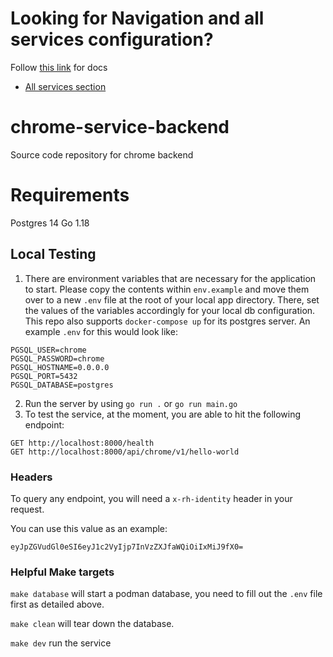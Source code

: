 # Looking for Navigation and all services configuration?

Follow [this link](./docs/cloud-services-config.md) for docs

- [All services section](./docs/cloud-services-config.md#allservices)

# chrome-service-backend
Source code repository for chrome backend

# Requirements
Postgres 14
Go 1.18 

## Local Testing

1. There are environment variables that are necessary for the application to start. Please copy the contents within `env.example` and move them over to a new `.env` file at the root of your local app directory. There, set the values of the variables accordingly for your local db configuration. This repo also supports `docker-compose up` for its postgres server. An example `.env` for this would look like:
```
PGSQL_USER=chrome
PGSQL_PASSWORD=chrome
PGSQL_HOSTNAME=0.0.0.0
PGSQL_PORT=5432
PGSQL_DATABASE=postgres
```
2. Run the server by using `go run .` or `go run main.go`
3. To test the service, at the moment, you are able to hit the following endpoint:
```
GET http://localhost:8000/health
GET http://localhost:8000/api/chrome/v1/hello-world
```

### Headers

To query any endpoint, you will need a `x-rh-identity` header in your request.

You can use this value as an example:

```
eyJpZGVudGl0eSI6eyJ1c2VyIjp7InVzZXJfaWQiOiIxMiJ9fX0=
```

### Helpful Make targets

`make database` will start a podman database, you need to fill out the `.env` file first as detailed above. 

`make clean` will tear down the database.

`make dev` run the service
